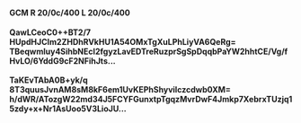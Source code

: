 #### GCM R 20/0c/400 L 20/0c/400
**QawLCeoC0++BT2/7**<br/>**HUpdHJCIm2ZHDhRVkHU1A54OMxTgXuLPhLiyVA6QeRg=**<br/>**TBeqwmluy4SihbNEcI2fgyzLavEDTreRuzprSgSpDqqbPaYW2hhtCE/Vg/fHvLO/6YddG9cF2NFihJts...**<br/><br/>
**TaKEvTAbA0B+yk/q**<br/>**8T3quusJvnAM8sM8kF6em1UvKEPhShyviIczcdwb0XM=**<br/>**h/dWR/ATozgW22md34J5FCYFGunxtpTgqzMvrDwF4Jmkp7XebrxTUzjq15zdy+x+Nr1AsUoo5V3LioJU...**